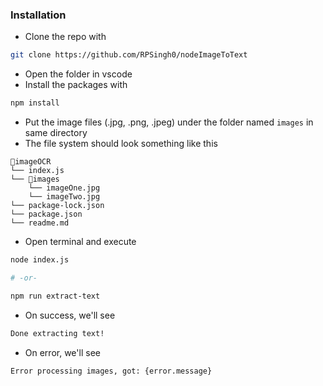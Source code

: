 ### Installation

* Clone the repo with 
```bash
git clone https://github.com/RPSingh0/nodeImageToText
```
* Open the folder in vscode 
* Install the packages with

```bash
npm install
```
* Put the image files (.jpg, .png, .jpeg) under the folder named `images` in same directory
* The file system should look something like this
```
📁imageOCR
└── index.js
└── 📁images
    └── imageOne.jpg
    └── imageTwo.jpg
└── package-lock.json
└── package.json
└── readme.md
```
* Open terminal and execute

```bash
node index.js

# -or-

npm run extract-text
```

* On success, we'll see
```bash
Done extracting text!
```

* On error, we'll see
```bash
Error processing images, got: {error.message}
```